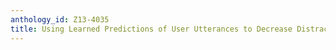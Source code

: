 ```yaml
---
anthology_id: Z13-4035
title: Using Learned Predictions of User Utterances to Decrease Distraction
---
```


